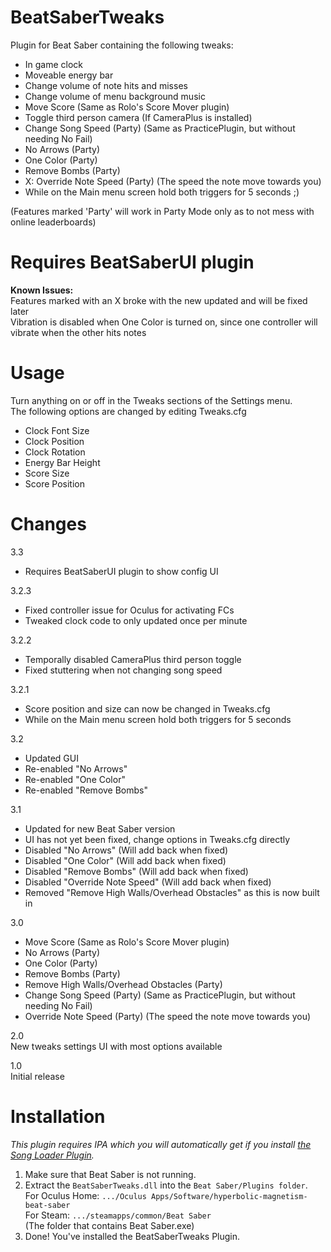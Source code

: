 # BeatSaberTweaks
Plugin for Beat Saber containing the following tweaks:  
- In game clock  
- Moveable energy bar  
- Change volume of note hits and misses  
- Change volume of menu background music  
- Move Score (Same as Rolo's Score Mover plugin)  
- Toggle third person camera (If CameraPlus is installed)  
- Change Song Speed (Party) (Same as PracticePlugin, but without needing No Fail)  
- No Arrows (Party)  
- One Color (Party)  
- Remove Bombs (Party)  
- X: Override Note Speed (Party) (The speed the note move towards you)  
- While on the Main menu screen hold both triggers for 5 seconds ;)  
  
(Features marked 'Party' will work in Party Mode only as to not mess with online leaderboards)  
  
# **Requires BeatSaberUI plugin**  
  
**Known Issues:**  
Features marked with an X broke with the new updated and will be fixed later  
Vibration is disabled when One Color is turned on, since one controller will vibrate when the other hits notes  
  
# Usage  
Turn anything on or off in the Tweaks sections of the Settings menu.  
The following options are changed by editing Tweaks.cfg  
- Clock Font Size  
- Clock Position  
- Clock Rotation  
- Energy Bar Height  
- Score Size  
- Score Position  
  
# Changes  
3.3  
- Requires BeatSaberUI plugin to show config UI  

3.2.3  
- Fixed controller issue for Oculus for activating FCs  
- Tweaked clock code to only updated once per minute  
  
3.2.2  
- Temporally disabled CameraPlus third person toggle  
- Fixed stuttering when not changing song speed  
  
3.2.1  
- Score position and size can now be changed in Tweaks.cfg  
- While on the Main menu screen hold both triggers for 5 seconds  
  
3.2  
- Updated GUI  
- Re-enabled "No Arrows"  
- Re-enabled "One Color"  
- Re-enabled "Remove Bombs"  
  
3.1  
- Updated for new Beat Saber version  
- UI has not yet been fixed, change options in Tweaks.cfg directly  
- Disabled "No Arrows" (Will add back when fixed)  
- Disabled "One Color"  (Will add back when fixed)  
- Disabled "Remove Bombs"  (Will add back when fixed)  
- Disabled "Override Note Speed" (Will add back when fixed)  
- Removed "Remove High Walls/Overhead Obstacles" as this is now built in  
  
3.0  
- Move Score (Same as Rolo's Score Mover plugin)  
- No Arrows (Party)  
- One Color (Party)  
- Remove Bombs (Party)  
- Remove High Walls/Overhead Obstacles (Party)  
- Change Song Speed (Party) (Same as PracticePlugin, but without needing No Fail)  
- Override Note Speed (Party) (The speed the note move towards you)  
  
2.0  
New tweaks settings UI with most options available  
  
1.0  
Initial release  
  
# Installation  
*This plugin requires IPA which you will automatically get if you install [the Song Loader Plugin](https://github.com/xyonico/BeatSaberSongInjector/releases).*  
  
1. Make sure that Beat Saber is not running.  
2. Extract the `BeatSaberTweaks.dll` into the `Beat Saber/Plugins folder`.  
	For Oculus Home: `.../Oculus Apps/Software/hyperbolic-magnetism-beat-saber`  
	For Steam: `.../steamapps/common/Beat Saber`  
		(The folder that contains Beat Saber.exe)  
4. Done! You've installed the BeatSaberTweaks Plugin.  